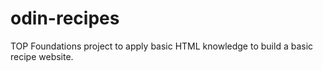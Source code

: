 # odin-recipes
TOP Foundations project to apply basic HTML knowledge to build a basic recipe website.
